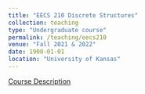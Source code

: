 ```yaml
---
title: "EECS 210 Discrete Structures"
collection: teaching
type: "Undergraduate course"
permalink: /teaching/eecs210
venue: "Fall 2021 & 2022"
date: 1900-01-01
location: "University of Kansas"
---
```

[Course Description](https://catalog.ku.edu/search/?P=EECS%20210)
